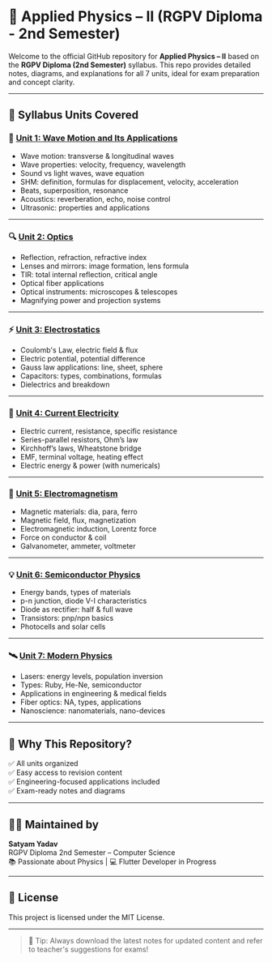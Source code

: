 # 📘 Applied Physics – II (RGPV Diploma - 2nd Semester)

Welcome to the official GitHub repository for **Applied Physics – II** based on the **RGPV Diploma (2nd Semester)** syllabus. This repo provides detailed notes, diagrams, and explanations for all 7 units, ideal for exam preparation and concept clarity.

---

## 🧾 Syllabus Units Covered

### 📘 [Unit 1: Wave Motion and Its Applications](./Unit1.md)
- Wave motion: transverse & longitudinal waves
- Wave properties: velocity, frequency, wavelength
- Sound vs light waves, wave equation
- SHM: definition, formulas for displacement, velocity, acceleration
- Beats, superposition, resonance
- Acoustics: reverberation, echo, noise control
- Ultrasonic: properties and applications

---

### 🔍 [Unit 2: Optics](./Unit2.md)
- Reflection, refraction, refractive index
- Lenses and mirrors: image formation, lens formula
- TIR: total internal reflection, critical angle
- Optical fiber applications
- Optical instruments: microscopes & telescopes
- Magnifying power and projection systems

---

### ⚡ [Unit 3: Electrostatics](./Unit3.md)
- Coulomb's Law, electric field & flux
- Electric potential, potential difference
- Gauss law applications: line, sheet, sphere
- Capacitors: types, combinations, formulas
- Dielectrics and breakdown

---

### 🔌 [Unit 4: Current Electricity](./Unit4.md)
- Electric current, resistance, specific resistance
- Series-parallel resistors, Ohm’s law
- Kirchhoff’s laws, Wheatstone bridge
- EMF, terminal voltage, heating effect
- Electric energy & power (with numericals)

---

### 🧲 [Unit 5: Electromagnetism](./Unit5.md)
- Magnetic materials: dia, para, ferro
- Magnetic field, flux, magnetization
- Electromagnetic induction, Lorentz force
- Force on conductor & coil
- Galvanometer, ammeter, voltmeter

---

### 💡 [Unit 6: Semiconductor Physics](./Unit6.md)
- Energy bands, types of materials
- p-n junction, diode V-I characteristics
- Diode as rectifier: half & full wave
- Transistors: pnp/npn basics
- Photocells and solar cells

---

### 🛰️ [Unit 7: Modern Physics](./Unit7.md)
- Lasers: energy levels, population inversion
- Types: Ruby, He-Ne, semiconductor
- Applications in engineering & medical fields
- Fiber optics: NA, types, applications
- Nanoscience: nanomaterials, nano-devices

---

## 🧠 Why This Repository?

✅ All units organized  
✅ Easy access to revision content  
✅ Engineering-focused applications included  
✅ Exam-ready notes and diagrams

---

## 👨‍🎓 Maintained by

**Satyam Yadav**  
RGPV Diploma 2nd Semester – Computer Science  
📚 Passionate about Physics | 💻 Flutter Developer in Progress

---

## 📎 License

This project is licensed under the MIT License.

---

> 📌 Tip: Always download the latest notes for updated content and refer to teacher's suggestions for exams!
> 
